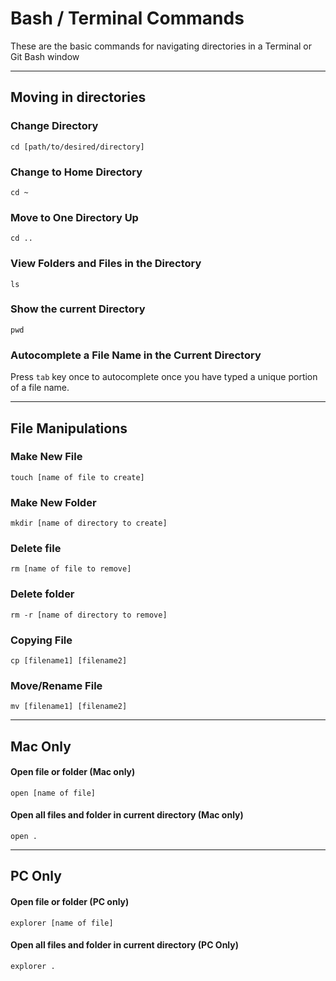 # Bash / Terminal Commands

These are the basic commands for navigating directories in a Terminal or Git Bash window

---

## Moving in directories

### Change Directory

`cd [path/to/desired/directory]`

### Change to Home Directory

`cd ~`

### Move to One Directory Up

`cd ..`

### View Folders and Files in the Directory

`ls`

### Show the current Directory

`pwd`

### Autocomplete a File Name in the Current Directory

Press `tab` key once to autocomplete once you have typed a unique portion of a file name.

---

## File Manipulations

### Make New File

`touch [name of file to create]`

### Make New Folder

`mkdir [name of directory to create]`

### Delete file

`rm [name of file to remove]`

### Delete folder

`rm -r [name of directory to remove]`

### Copying File

`cp [filename1] [filename2]`

### Move/Rename File

`mv [filename1] [filename2]`

---

## Mac Only

#### Open file or folder (Mac only)

`open [name of file]`

#### Open all files and folder in current directory (Mac only)

`open .`

---

## PC Only

#### Open file or folder (PC only)

`explorer [name of file]`

#### Open all files and folder in current directory (PC Only)

`explorer .`
